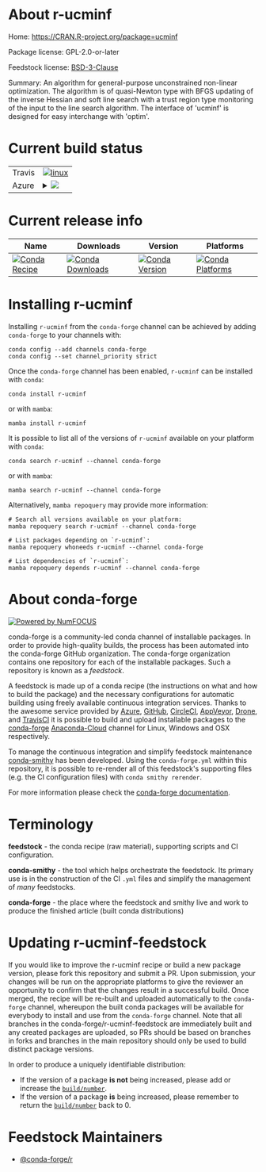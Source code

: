About r-ucminf
==============

Home: https://CRAN.R-project.org/package=ucminf

Package license: GPL-2.0-or-later

Feedstock license: [BSD-3-Clause](https://github.com/conda-forge/r-ucminf-feedstock/blob/main/LICENSE.txt)

Summary: An algorithm for general-purpose unconstrained non-linear optimization. The algorithm is of quasi-Newton type with BFGS updating of the inverse Hessian and soft line search with a trust region type monitoring of the input to the line search algorithm. The interface of 'ucminf' is designed for easy interchange with 'optim'.

Current build status
====================


<table><tr>
    <td>Travis</td>
    <td>
      <a href="https://app.travis-ci.com/conda-forge/r-ucminf-feedstock">
        <img alt="linux" src="https://img.shields.io/travis/com/conda-forge/r-ucminf-feedstock/main.svg?label=Linux">
      </a>
    </td>
  </tr>
    
  <tr>
    <td>Azure</td>
    <td>
      <details>
        <summary>
          <a href="https://dev.azure.com/conda-forge/feedstock-builds/_build/latest?definitionId=1760&branchName=main">
            <img src="https://dev.azure.com/conda-forge/feedstock-builds/_apis/build/status/r-ucminf-feedstock?branchName=main">
          </a>
        </summary>
        <table>
          <thead><tr><th>Variant</th><th>Status</th></tr></thead>
          <tbody><tr>
              <td>linux_64_r_base4.1</td>
              <td>
                <a href="https://dev.azure.com/conda-forge/feedstock-builds/_build/latest?definitionId=1760&branchName=main">
                  <img src="https://dev.azure.com/conda-forge/feedstock-builds/_apis/build/status/r-ucminf-feedstock?branchName=main&jobName=linux&configuration=linux_64_r_base4.1" alt="variant">
                </a>
              </td>
            </tr><tr>
              <td>linux_64_r_base4.2</td>
              <td>
                <a href="https://dev.azure.com/conda-forge/feedstock-builds/_build/latest?definitionId=1760&branchName=main">
                  <img src="https://dev.azure.com/conda-forge/feedstock-builds/_apis/build/status/r-ucminf-feedstock?branchName=main&jobName=linux&configuration=linux_64_r_base4.2" alt="variant">
                </a>
              </td>
            </tr><tr>
              <td>linux_aarch64_r_base4.1</td>
              <td>
                <a href="https://dev.azure.com/conda-forge/feedstock-builds/_build/latest?definitionId=1760&branchName=main">
                  <img src="https://dev.azure.com/conda-forge/feedstock-builds/_apis/build/status/r-ucminf-feedstock?branchName=main&jobName=linux&configuration=linux_aarch64_r_base4.1" alt="variant">
                </a>
              </td>
            </tr><tr>
              <td>linux_aarch64_r_base4.2</td>
              <td>
                <a href="https://dev.azure.com/conda-forge/feedstock-builds/_build/latest?definitionId=1760&branchName=main">
                  <img src="https://dev.azure.com/conda-forge/feedstock-builds/_apis/build/status/r-ucminf-feedstock?branchName=main&jobName=linux&configuration=linux_aarch64_r_base4.2" alt="variant">
                </a>
              </td>
            </tr><tr>
              <td>linux_ppc64le_r_base4.1</td>
              <td>
                <a href="https://dev.azure.com/conda-forge/feedstock-builds/_build/latest?definitionId=1760&branchName=main">
                  <img src="https://dev.azure.com/conda-forge/feedstock-builds/_apis/build/status/r-ucminf-feedstock?branchName=main&jobName=linux&configuration=linux_ppc64le_r_base4.1" alt="variant">
                </a>
              </td>
            </tr><tr>
              <td>linux_ppc64le_r_base4.2</td>
              <td>
                <a href="https://dev.azure.com/conda-forge/feedstock-builds/_build/latest?definitionId=1760&branchName=main">
                  <img src="https://dev.azure.com/conda-forge/feedstock-builds/_apis/build/status/r-ucminf-feedstock?branchName=main&jobName=linux&configuration=linux_ppc64le_r_base4.2" alt="variant">
                </a>
              </td>
            </tr><tr>
              <td>osx_64_r_base4.1</td>
              <td>
                <a href="https://dev.azure.com/conda-forge/feedstock-builds/_build/latest?definitionId=1760&branchName=main">
                  <img src="https://dev.azure.com/conda-forge/feedstock-builds/_apis/build/status/r-ucminf-feedstock?branchName=main&jobName=osx&configuration=osx_64_r_base4.1" alt="variant">
                </a>
              </td>
            </tr><tr>
              <td>osx_64_r_base4.2</td>
              <td>
                <a href="https://dev.azure.com/conda-forge/feedstock-builds/_build/latest?definitionId=1760&branchName=main">
                  <img src="https://dev.azure.com/conda-forge/feedstock-builds/_apis/build/status/r-ucminf-feedstock?branchName=main&jobName=osx&configuration=osx_64_r_base4.2" alt="variant">
                </a>
              </td>
            </tr><tr>
              <td>win_64</td>
              <td>
                <a href="https://dev.azure.com/conda-forge/feedstock-builds/_build/latest?definitionId=1760&branchName=main">
                  <img src="https://dev.azure.com/conda-forge/feedstock-builds/_apis/build/status/r-ucminf-feedstock?branchName=main&jobName=win&configuration=win_64_" alt="variant">
                </a>
              </td>
            </tr>
          </tbody>
        </table>
      </details>
    </td>
  </tr>
</table>

Current release info
====================

| Name | Downloads | Version | Platforms |
| --- | --- | --- | --- |
| [![Conda Recipe](https://img.shields.io/badge/recipe-r--ucminf-green.svg)](https://anaconda.org/conda-forge/r-ucminf) | [![Conda Downloads](https://img.shields.io/conda/dn/conda-forge/r-ucminf.svg)](https://anaconda.org/conda-forge/r-ucminf) | [![Conda Version](https://img.shields.io/conda/vn/conda-forge/r-ucminf.svg)](https://anaconda.org/conda-forge/r-ucminf) | [![Conda Platforms](https://img.shields.io/conda/pn/conda-forge/r-ucminf.svg)](https://anaconda.org/conda-forge/r-ucminf) |

Installing r-ucminf
===================

Installing `r-ucminf` from the `conda-forge` channel can be achieved by adding `conda-forge` to your channels with:

```
conda config --add channels conda-forge
conda config --set channel_priority strict
```

Once the `conda-forge` channel has been enabled, `r-ucminf` can be installed with `conda`:

```
conda install r-ucminf
```

or with `mamba`:

```
mamba install r-ucminf
```

It is possible to list all of the versions of `r-ucminf` available on your platform with `conda`:

```
conda search r-ucminf --channel conda-forge
```

or with `mamba`:

```
mamba search r-ucminf --channel conda-forge
```

Alternatively, `mamba repoquery` may provide more information:

```
# Search all versions available on your platform:
mamba repoquery search r-ucminf --channel conda-forge

# List packages depending on `r-ucminf`:
mamba repoquery whoneeds r-ucminf --channel conda-forge

# List dependencies of `r-ucminf`:
mamba repoquery depends r-ucminf --channel conda-forge
```


About conda-forge
=================

[![Powered by
NumFOCUS](https://img.shields.io/badge/powered%20by-NumFOCUS-orange.svg?style=flat&colorA=E1523D&colorB=007D8A)](https://numfocus.org)

conda-forge is a community-led conda channel of installable packages.
In order to provide high-quality builds, the process has been automated into the
conda-forge GitHub organization. The conda-forge organization contains one repository
for each of the installable packages. Such a repository is known as a *feedstock*.

A feedstock is made up of a conda recipe (the instructions on what and how to build
the package) and the necessary configurations for automatic building using freely
available continuous integration services. Thanks to the awesome service provided by
[Azure](https://azure.microsoft.com/en-us/services/devops/), [GitHub](https://github.com/),
[CircleCI](https://circleci.com/), [AppVeyor](https://www.appveyor.com/),
[Drone](https://cloud.drone.io/welcome), and [TravisCI](https://travis-ci.com/)
it is possible to build and upload installable packages to the
[conda-forge](https://anaconda.org/conda-forge) [Anaconda-Cloud](https://anaconda.org/)
channel for Linux, Windows and OSX respectively.

To manage the continuous integration and simplify feedstock maintenance
[conda-smithy](https://github.com/conda-forge/conda-smithy) has been developed.
Using the ``conda-forge.yml`` within this repository, it is possible to re-render all of
this feedstock's supporting files (e.g. the CI configuration files) with ``conda smithy rerender``.

For more information please check the [conda-forge documentation](https://conda-forge.org/docs/).

Terminology
===========

**feedstock** - the conda recipe (raw material), supporting scripts and CI configuration.

**conda-smithy** - the tool which helps orchestrate the feedstock.
                   Its primary use is in the construction of the CI ``.yml`` files
                   and simplify the management of *many* feedstocks.

**conda-forge** - the place where the feedstock and smithy live and work to
                  produce the finished article (built conda distributions)


Updating r-ucminf-feedstock
===========================

If you would like to improve the r-ucminf recipe or build a new
package version, please fork this repository and submit a PR. Upon submission,
your changes will be run on the appropriate platforms to give the reviewer an
opportunity to confirm that the changes result in a successful build. Once
merged, the recipe will be re-built and uploaded automatically to the
`conda-forge` channel, whereupon the built conda packages will be available for
everybody to install and use from the `conda-forge` channel.
Note that all branches in the conda-forge/r-ucminf-feedstock are
immediately built and any created packages are uploaded, so PRs should be based
on branches in forks and branches in the main repository should only be used to
build distinct package versions.

In order to produce a uniquely identifiable distribution:
 * If the version of a package **is not** being increased, please add or increase
   the [``build/number``](https://docs.conda.io/projects/conda-build/en/latest/resources/define-metadata.html#build-number-and-string).
 * If the version of a package **is** being increased, please remember to return
   the [``build/number``](https://docs.conda.io/projects/conda-build/en/latest/resources/define-metadata.html#build-number-and-string)
   back to 0.

Feedstock Maintainers
=====================

* [@conda-forge/r](https://github.com/conda-forge/r/)

